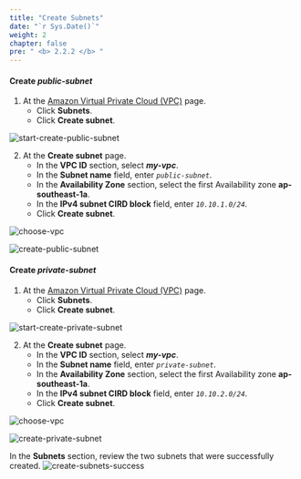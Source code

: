 ```yaml
---
title: "Create Subnets"
date: "`r Sys.Date()`"
weight: 2
chapter: false
pre: " <b> 2.2.2 </b> "
---
```


#### Create **_public-subnet_**

1. At the [Amazon Virtual Private Cloud (VPC)](https://aws.amazon.com/vpc/) page.
   - Click **Subnets**.
   - Click **Create subnet**.

![start-create-public-subnet](/images/create-vpc/subnet/start-create-subnet-1.png)

2. At the **Create subnet** page.
   - In the **VPC ID** section, select **_my-vpc_**.
   - In the **Subnet name** field, enter _`public-subnet`_.
   - In the **Availability Zone** section, select the first Availability zone **ap-southeast-1a**.
   - In the **IPv4 subnet CIRD block** field, enter _`10.10.1.0/24`_.
   - Click **Create subnet**.

![choose-vpc](/images/create-vpc/subnet/choose-vpc.png)

![create-public-subnet](/images/create-vpc/subnet/create-public-subnet.png)

#### Create **_private-subnet_**

1. At the [Amazon Virtual Private Cloud (VPC)](https://aws.amazon.com/vpc/) page.
   - Click **Subnets**.
   - Click **Create subnet**.

![start-create-private-subnet](/images/create-vpc/subnet/start-create-subnet-2.png)

2. At the **Create subnet** page.
   - In the **VPC ID** section, select **_my-vpc_**.
   - In the **Subnet name** field, enter _`private-subnet`_.
   - In the **Availability Zone** section, select the first Availability zone **ap-southeast-1a**.
   - In the **IPv4 subnet CIRD block** field, enter _`10.10.2.0/24`_.
   - Click **Create subnet**.

![choose-vpc](/images/create-vpc/subnet/choose-vpc.png)

![create-private-subnet](/images/create-vpc/subnet/create-private-subnet.png)

In the **Subnets** section, review the two subnets that were successfully created.
![create-subnets-success](/images/create-vpc/subnet/create-subnet-success.png)
